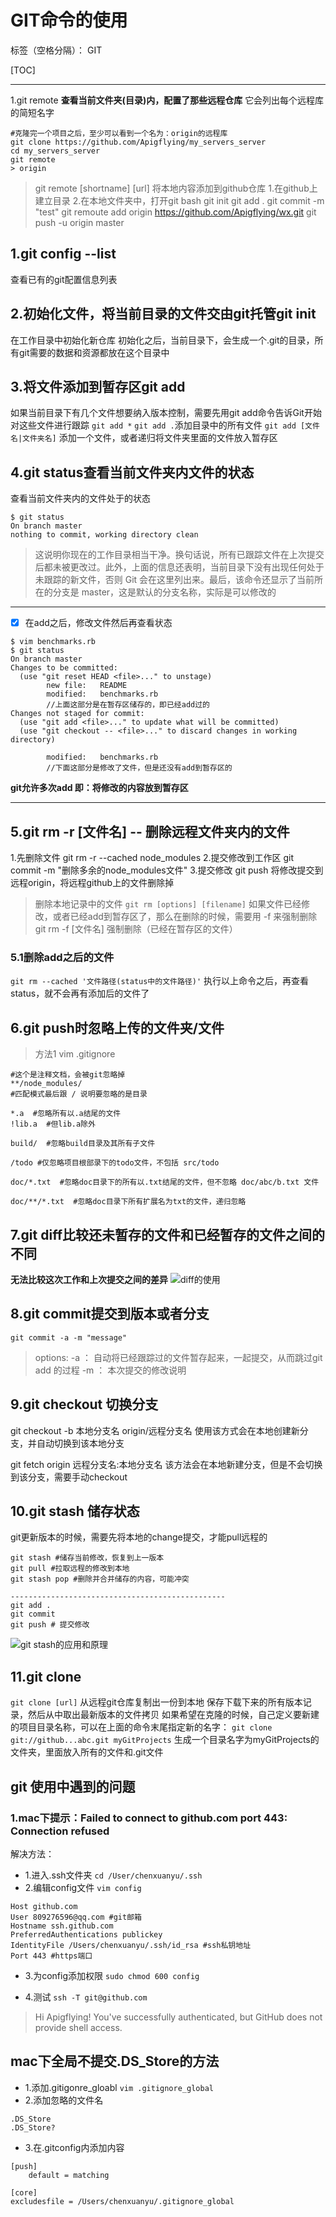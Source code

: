 ﻿# GIT命令的使用

标签（空格分隔）： GIT

[TOC]

---
1.git remote
**查看当前文件夹(目录)内，配置了那些远程仓库**
它会列出每个远程库的简短名字
```
#克隆完一个项目之后，至少可以看到一个名为：origin的远程库
git clone https://github.com/Apigflying/my_servers_server
cd my_servers_server
git remote
> origin
```

>git remote [shortname] [url]
将本地内容添加到github仓库
1.在github上建立目录
2.在本地文件夹中，打开git bash
git init 
git add .
git commit -m "test"
git remoute add origin https://github.com/Apigflying/wx.git
git push -u origin master


## 1.git config --list
查看已有的git配置信息列表

## 2.初始化文件，将当前目录的文件交由git托管git init
在工作目录中初始化新仓库
初始化之后，当前目录下，会生成一个.git的目录，所有git需要的数据和资源都放在这个目录中

## 3.将文件添加到暂存区git add 
如果当前目录下有几个文件想要纳入版本控制，需要先用git add命令告诉Git开始对这些文件进行跟踪
`git add *`
`git add .`添加目录中的所有文件
`git add [文件名|文件夹名]` 添加一个文件，或者递归将文件夹里面的文件放入暂存区

## 4.git status查看当前文件夹内文件的状态
查看当前文件夹内的文件处于的状态
```
$ git status
On branch master
nothing to commit, working directory clean
```
>这说明你现在的工作目录相当干净。换句话说，所有已跟踪文件在上次提交后都未被更改过。此外，上面的信息还表明，当前目录下没有出现任何处于未跟踪的新文件，否则 Git 会在这里列出来。最后，该命令还显示了当前所在的分支是 master，这是默认的分支名称，实际是可以修改的

---------

- [x] 在add之后，修改文件然后再查看状态
```
$ vim benchmarks.rb
$ git status
On branch master
Changes to be committed:
  (use "git reset HEAD <file>..." to unstage)
        new file:   README
        modified:   benchmarks.rb
        //上面这部分是在暂存区储存的，即已经add过的
Changes not staged for commit:
  (use "git add <file>..." to update what will be committed)
  (use "git checkout -- <file>..." to discard changes in working directory)

        modified:   benchmarks.rb
        //下面这部分是修改了文件，但是还没有add到暂存区的
```
**git允许多次add 即：将修改的内容放到暂存区**

---------

## 5.git rm -r [文件名] -- 删除远程文件夹内的文件
1.先删除文件
git rm -r --cached node_modules
2.提交修改到工作区
git commit -m "删除多余的node_modules文件"
3.提交修改
git push
将修改提交到远程origin，将远程github上的文件删除掉
>删除本地记录中的文件
`git rm [options] [filename]`
如果文件已经修改，或者已经add到暂存区了，那么在删除的时候，需要用 -f 来强制删除
git rm -f [文件名]
强制删除（已经在暂存区的文件）

### 5.1删除add之后的文件
`git rm --cached '文件路径(status中的文件路径)'`
执行以上命令之后，再查看status，就不会再有添加后的文件了




## 6.git push时忽略上传的文件夹/文件
>方法1
    vim .gitignore
```
#这个是注释文档，会被git忽略掉
**/node_modules/
#匹配模式最后跟 / 说明要忽略的是目录

*.a  #忽略所有以.a结尾的文件
!lib.a  #但lib.a除外

build/  #忽略build目录及其所有子文件

/todo #仅忽略项目根部录下的todo文件，不包括 src/todo

doc/*.txt  #忽略doc目录下的所有以.txt结尾的文件，但不忽略 doc/abc/b.txt 文件

doc/**/*.txt  #忽略doc目录下所有扩展名为txt的文件，递归忽略

```

## 7.git diff比较还未暂存的文件和已经暂存的文件之间的不同
**无法比较这次工作和上次提交之间的差异**
![diff的使用][1]

## 8.git commit提交到版本或者分支
`git commit -a -m "message"`
>options:
 -a ： 自动将已经跟踪过的文件暂存起来，一起提交，从而跳过git add 的过程
 -m ： 本次提交的修改说明
 
## 9.git checkout 切换分支
 git checkout -b 本地分支名 origin/远程分支名
 使用该方式会在本地创建新分支，并自动切换到该本地分支
 
 git fetch origin 远程分支名:本地分支名
 该方法会在本地新建分支，但是不会切换到该分支，需要手动checkout
 
## 10.git stash 储存状态
git更新版本的时候，需要先将本地的change提交，才能pull远程的
```
git stash #储存当前修改，恢复到上一版本
git pull #拉取远程的修改到本地
git stash pop #删除并合并储存的内容，可能冲突

------------------------------------------------
git add .
git commit 
git push # 提交修改
```
![git stash的应用和原理][2]
 

## 11.git clone
`git clone [url]`
从远程git仓库复制出一份到本地
保存下载下来的所有版本记录，然后从中取出最新版本的文件拷贝
如果希望在克隆的时候，自己定义要新建的项目目录名称，可以在上面的命令末尾指定新的名字：
`git clone git://github...abc.git myGitProjects`
生成一个目录名字为myGitProjects的文件夹，里面放入所有的文件和.git文件

## git 使用中遇到的问题
### 1.mac下提示：Failed to connect to github.com port 443: Connection refused
解决方法：
- 1.进入.ssh文件夹
`cd /User/chenxuanyu/.ssh`
- 2.编辑config文件
`vim config`
```
Host github.com
User 809276596@qq.com #git邮箱
Hostname ssh.github.com
PreferredAuthentications publickey
IdentityFile /Users/chenxuanyu/.ssh/id_rsa #ssh私钥地址
Port 443 #https端口
```
- 3.为config添加权限
`sudo chmod 600 config`

- 4.测试
`ssh -T git@github.com`
>Hi Apigflying! You've successfully authenticated, but GitHub does not provide shell access.

## mac下全局不提交.DS_Store的方法
- 1.添加.gitigonre_gloabl
`vim .gitignore_global`
- 2.添加忽略的文件名
```
.DS_Store
.DS_Store?
```
- 3.在.gitconfig内添加内容
```
[push]
    default = matching

[core]
excludesfile = /Users/chenxuanyu/.gitignore_global
```

[1]: http://osjykr1v3.bkt.clouddn.com/FodhjyrPEOVrxkHM_Kjz5wBcgo0F
  [2]: http://osjykr1v3.bkt.clouddn.com/Fkw5FZAGWjj8MxX-v9kC6acjJ6Bi